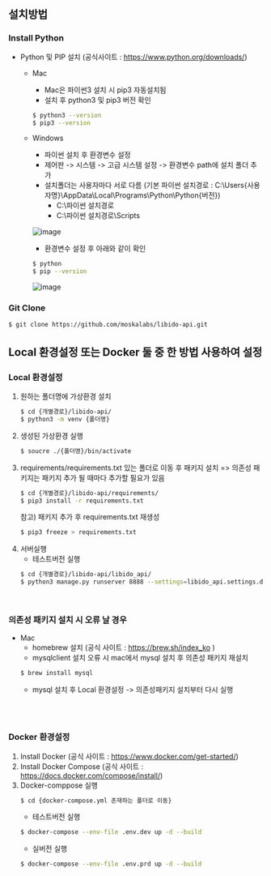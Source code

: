 
## 설치방법
### Install Python
+ Python 및 PIP 설치 (공식사이트 : https://www.python.org/downloads/)
    + Mac
        + Mac은 파이썬3 설치 시 pip3 자동설치됨
        + 설치 후 python3 및 pip3 버전 확인
        ```bash
        $ python3 --version
        $ pip3 --version
        ```

    + Windows
        + 파이썬 설치 후 환경변수 설정
        + 제어판 -> 시스템 -> 고급 시스템 설정 -> 환경변수 path에 설치 폴더 추가
        + 설치폴더는 사용자마다 서로 다름 (기본 파이썬 설치경로 : C:\Users\{사용자명}\AppData\Local\Programs\Python\Python{버전}\)
          - C:\파이썬 설치경로
          - C:\파이썬 설치경로\Scripts

        ![image](https://user-images.githubusercontent.com/105629261/172600583-67b039f4-3733-45f7-9b2b-e1a76e295254.png)
        
        + 환경변수 설정 후 아래와 같이 확인
        ```bash
        $ python
        $ pip --version
        ```

        ![image](https://user-images.githubusercontent.com/105629261/172602687-fff2a3a7-497f-4b97-8155-ca4468ab3400.png)






### Git Clone
```bash
$ git clone https://github.com/moskalabs/libido-api.git
```

## Local 환경설정 또는 Docker 둘 중 한 방법 사용하여 설정
### Local 환경설정
1. 원하는 폴더명에 가상환경 설치
    ```bash
    $ cd {개별경로}/libido-api/
    $ python3 -m venv {폴더명}
    ```
2. 생성된 가상환경 실행
    ```bash
    $ soucre ./{폴더명}/bin/activate
    ```
3. requirements/requirements.txt 있는 폴더로 이동 후 패키지 설치 => 의존성 패키지는 패키지 추가 될 때마다 추가할 필요가 있음
    ```bash
    $ cd {개별경로}/libido-api/requirements/
    $ pip3 install -r requirements.txt
    ```
    참고) 패키지 추가 후 requirements.txt 재생성
    ```bash
    $ pip3 freeze > requirements.txt
    ```
4. 서버실행
    + 테스트버전 실행
    ```bash
    $ cd {개별경로}/libido-api/libido_api/
    $ python3 manage.py runserver 8888 --settings=libido_api.settings.development
    ```   
    <br>
### 의존성 패키지 설치 시 오류 날 경우
+ Mac
    + homebrew 설치 (공식 사이트 : https://brew.sh/index_ko )
    + mysqlclient 설치 오류 시 mac에서 mysql 설치 후 의존성 패키지 재설치
    ```bash
    $ brew install mysql
    ```
    + mysql 설치 후 Local 환경설정 -> 의존성패키지 설치부터 다시 실행

 <br><br>
### Docker 환경설정
1. Install Docker (공식 사이트 : https://www.docker.com/get-started/)
2. Install Docker Compose (공식 사이트 : https://docs.docker.com/compose/install/)
3. Docker-comppose 실행
    ```bash
    $ cd {docker-compose.yml 존재하는 폴더로 이동}
    ```
   + 테스트버전 실행
    ```bash
    $ docker-compose --env-file .env.dev up -d --build 
    ```
   + 실버전 실행
    ```bash
    $ docker-compose --env-file .env.prd up -d --build
    ```

